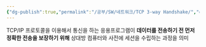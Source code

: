 ```yaml
---
{"dg-publish":true,"permalink":"/공부/SW/네트워크/TCP 3-way Handshake/","dgPassFrontmatter":true}
---
```


TCP/IP 프로토콜을 이용해서 통신을 하는 응용프로그램이 **데이터를 전송하기 전 먼저 정확한 전송을 보장하기 위해** 상대방 컴퓨터와 사전에 세션을 수립하는 과정을 의미